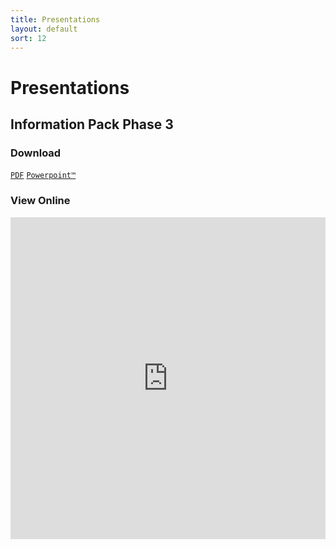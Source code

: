 ```yaml
---
title: Presentations
layout: default
sort: 12
---
```

# Presentations

## Information Pack Phase 3

### Download
<a download href="https://npp-uk.org/assets/pdf/information-pack-phase-3.pdf"><code class="language-plaintext highlighter-rouge notranslate">PDF</code></a>
<a download href="https://npp-uk.org/assets/powerpoint/information-pack-phase-3.pptx"><code class="language-plaintext highlighter-rouge notranslate">Powerpoint&trade;</code></a>
<br/>

### View Online
<iframe src="https://npp-uk.org/assets/pdf/information-pack-phase-3.pdf" width='100%' height='515px' frameborder='0'>




